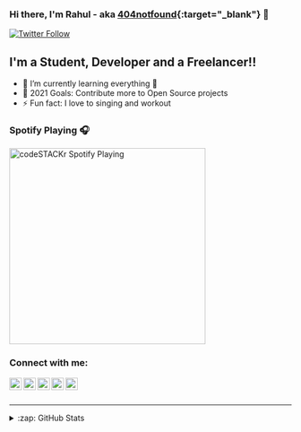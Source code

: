 <!-- ### Hi there, I'm Rahul - aka [404notfound][facebook] 👋 -->

### Hi there, I'm Rahul - aka [404notfound](https://facebook.com/404notfound.3/){:target="_blank"} 👋

[![Twitter Follow](https://img.shields.io/twitter/follow/unknovvn_us3r?color=1DA1F2&logo=twitter&style=for-the-badge)](https://twitter.com/intent/follow?original_referer=https%3A%2F%2Fgithub.com%2F404notfound-3&screen_name=unknovvn_us3r)


## I'm a Student, Developer and a Freelancer!!

- 🌱 I’m currently learning everything 🤣
- 🥅 2021 Goals: Contribute more to Open Source projects
- ⚡ Fun fact: I love to singing and workout

### Spotify Playing 🎧

<img src="https://now-playing-codestackr.vercel.app/api/spotify-playing" alt="codeSTACKr Spotify Playing" width="350" />

### Connect with me:

[<img align="left" alt="Rahul's | Instagram" width="22px" src="https://cdn.jsdelivr.net/npm/simple-icons@v3/icons/facebook.svg" />][facebook]
[<img align="left" alt="Rahul's | Instagram" width="22px" src="https://cdn.jsdelivr.net/npm/simple-icons@v3/icons/instagram.svg" />][instagram]
[<img align="left" alt="Rahul's | Twitter" width="22px" src="https://cdn.jsdelivr.net/npm/simple-icons@v3/icons/twitter.svg" />][twitter]
[<img align="left" alt="Rahul's | LinkedIn" width="22px" src="https://cdn.jsdelivr.net/npm/simple-icons@v3/icons/linkedin.svg" />][linkedin]
[<img align="left" alt="Rahul's | Kaggle" width="22px" src="https://cdn.jsdelivr.net/npm/simple-icons@v3/icons/kaggle.svg" />][kaggle]

<br />
<br />

---

<details>
  <summary>:zap: GitHub Stats</summary>

  <img align="left" alt="Rahul's GitHub Stats" src="https://github-readme-stats.codestackr.vercel.app/api?username=404notfound-3&show_icons=true&hide_border=true" />

</details>

[twitter]: https://twitter.com/unknovvn_us3r
[instagram]: https://instagram.com/rahulmeena2269
[linkedin]: https://www.linkedin.com/in/404notfound3
[facebook]: https://facebook.com/404notfound.3
[kaggle]: https://www.kaggle.com/unknovvnuser
